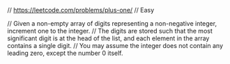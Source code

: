 // https://leetcode.com/problems/plus-one/
// Easy

// Given a non-empty array of digits representing a non-negative integer, increment one to the integer.
// The digits are stored such that the most significant digit is at the head of the list, and each element in the array contains a single digit.
// You may assume the integer does not contain any leading zero, except the number 0 itself. 

